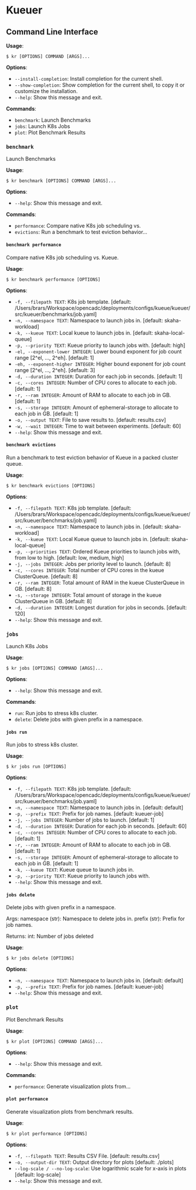 # Kueuer

## Command Line Interface
**Usage**:

```console
$ kr [OPTIONS] COMMAND [ARGS]...
```

**Options**:

* `--install-completion`: Install completion for the current shell.
* `--show-completion`: Show completion for the current shell, to copy it or customize the installation.
* `--help`: Show this message and exit.

**Commands**:

* `benchmark`: Launch Benchmarks
* `jobs`: Launch K8s Jobs
* `plot`: Plot Benchmark Results

### `benchmark`

Launch Benchmarks

**Usage**:

```console
$ kr benchmark [OPTIONS] COMMAND [ARGS]...
```

**Options**:

* `--help`: Show this message and exit.

**Commands**:

* `performance`: Compare native K8s job scheduling vs.
* `evictions`: Run a benchmark to test eviction behavior...

#### `benchmark performance`

Compare native K8s job scheduling vs. Kueue.

**Usage**:

```console
$ kr benchmark performance [OPTIONS]
```

**Options**:

* `-f, --filepath TEXT`: K8s job template.  [default: /Users/brars/Workspace/opencadc/deployments/configs/kueue/kueuer/src/kueuer/benchmarks/job.yaml]
* `-n, --namespace TEXT`: Namespace to launch jobs in.  [default: skaha-workload]
* `-k, --kueue TEXT`: Local kueue to launch jobs in.  [default: skaha-local-queue]
* `-p, --priority TEXT`: Kueue priority to launch jobs with.  [default: high]
* `-el, --exponent-lower INTEGER`: Lower bound exponent for job count range [2^el, ..., 2^eh].  [default: 1]
* `-eh, --exponent-higher INTEGER`: Higher bound exponent for job count range [2^el, ..., 2^eh].  [default: 3]
* `-d, --duration INTEGER`: Duration for each job in seconds.  [default: 1]
* `-c, --cores INTEGER`: Number of CPU cores to allocate to each job.  [default: 1]
* `-r, --ram INTEGER`: Amount of RAM to allocate to each job in GB.  [default: 1]
* `-s, --storage INTEGER`: Amount of ephemeral-storage to allocate to each job in GB.  [default: 1]
* `-o, --output TEXT`: File to save results to.  [default: results.csv]
* `-w, --wait INTEGER`: Time to wait between experiments.  [default: 60]
* `--help`: Show this message and exit.

#### `benchmark evictions`

Run a benchmark to test eviction behavior of Kueue in a packed cluster queue.

**Usage**:

```console
$ kr benchmark evictions [OPTIONS]
```

**Options**:

* `-f, --filepath TEXT`: K8s job template.  [default: /Users/brars/Workspace/opencadc/deployments/configs/kueue/kueuer/src/kueuer/benchmarks/job.yaml]
* `-n, --namespace TEXT`: Namespace to launch jobs in.  [default: skaha-workload]
* `-k, --kueue TEXT`: Local Kueue queue to launch jobs in.  [default: skaha-local-queue]
* `-p, --priorities TEXT`: Ordered Kueue priorities to launch jobs with, from low to high.  [default: low, medium, high]
* `-j, --jobs INTEGER`: Jobs per priority level to launch.  [default: 8]
* `-c, --cores INTEGER`: Total number of CPU cores in the kueue ClusterQueue.  [default: 8]
* `-r, --ram INTEGER`: Total amount of RAM in the kueue ClusterQueue in GB.  [default: 8]
* `-s, --storage INTEGER`: Total amount of storage in the kueue ClusterQueue in GB.  [default: 8]
* `-d, --duration INTEGER`: Longest duration for jobs in seconds.  [default: 120]
* `--help`: Show this message and exit.

### `jobs`

Launch K8s Jobs

**Usage**:

```console
$ kr jobs [OPTIONS] COMMAND [ARGS]...
```

**Options**:

* `--help`: Show this message and exit.

**Commands**:

* `run`: Run jobs to stress k8s cluster.
* `delete`: Delete jobs with given prefix in a namespace.

#### `jobs run`

Run jobs to stress k8s cluster.

**Usage**:

```console
$ kr jobs run [OPTIONS]
```

**Options**:

* `-f, --filepath TEXT`: K8s job template.  [default: /Users/brars/Workspace/opencadc/deployments/configs/kueue/kueuer/src/kueuer/benchmarks/job.yaml]
* `-n, --namespace TEXT`: Namespace to launch jobs in.  [default: default]
* `-p, --prefix TEXT`: Prefix for job names.  [default: kueuer-job]
* `-j, --jobs INTEGER`: Number of jobs to launch.  [default: 1]
* `-d, --duration INTEGER`: Duration for each job in seconds.  [default: 60]
* `-c, --cores INTEGER`: Number of CPU cores to allocate to each job.  [default: 1]
* `-r, --ram INTEGER`: Amount of RAM to allocate to each job in GB.  [default: 1]
* `-s, --storage INTEGER`: Amount of ephemeral-storage to allocate to each job in GB.  [default: 1]
* `-k, --kueue TEXT`: Kueue queue to launch jobs in.
* `-p, --priority TEXT`: Kueue priority to launch jobs with.
* `--help`: Show this message and exit.

#### `jobs delete`

Delete jobs with given prefix in a namespace.

Args:
    namespace (str): Namespace to delete jobs in.
    prefix (str): Prefix for job names.

Returns:
    int: Number of jobs deleted

**Usage**:

```console
$ kr jobs delete [OPTIONS]
```

**Options**:

* `-n, --namespace TEXT`: Namespace to launch jobs in.  [default: default]
* `-p, --prefix TEXT`: Prefix for job names.  [default: kueuer-job]
* `--help`: Show this message and exit.

### `plot`

Plot Benchmark Results

**Usage**:

```console
$ kr plot [OPTIONS] COMMAND [ARGS]...
```

**Options**:

* `--help`: Show this message and exit.

**Commands**:

* `performance`: Generate visualization plots from...

#### `plot performance`

Generate visualization plots from benchmark results.

**Usage**:

```console
$ kr plot performance [OPTIONS]
```

**Options**:

* `-f, --filepath TEXT`: Results CSV File.  [default: results.csv]
* `-o, --output-dir TEXT`: Output directory for plots  [default: ./plots]
* `--log-scale / --no-log-scale`: Use logarithmic scale for x-axis in plots  [default: log-scale]
* `--help`: Show this message and exit.

